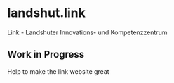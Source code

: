 # landshut.link
Link - Landshuter Innovations- und Kompetenzzentrum

## Work in Progress
Help to make the link website great

